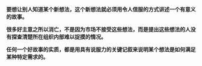 **要想让别人知道某个新想法，这个新想法就必须用令人信服的方式讲述一个有意义的故事。**

**很多好主意之所以消亡，不是因为市场不接受这些想法，而是提出这些想法的人没有探查清楚所在组织内部难以捉摸的情况。**

**任何一个好故事的实质，都是用具有说服力的关键记叙来说明某个想法是如何满足某种特定需求的。**

